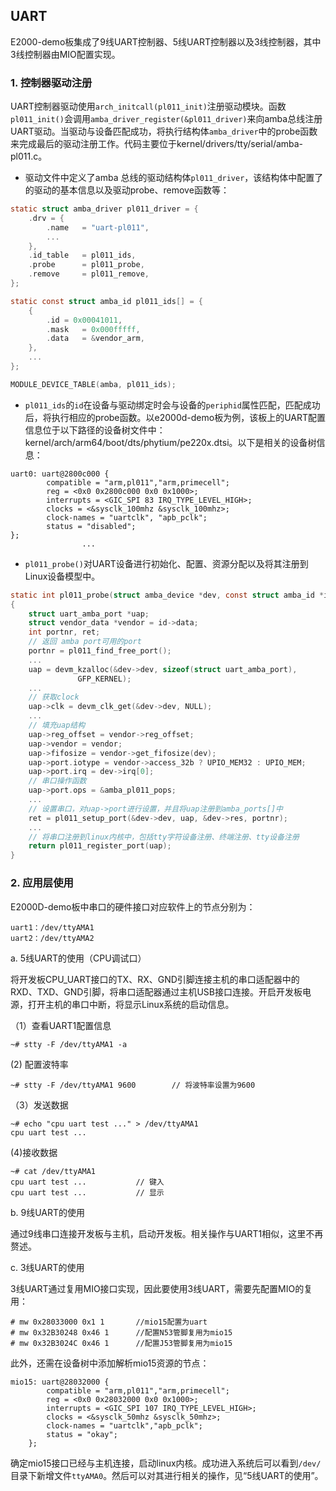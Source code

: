 ## UART
E2000-demo板集成了9线UART控制器、5线UART控制器以及3线控制器，其中3线控制器由MIO配置实现。

### 1. 控制器驱动注册

UART控制器驱动使用`arch_initcall(pl011_init)`注册驱动模块。函数`pl011_init()`会调用`amba_driver_register(&pl011_driver)`来向amba总线注册UART驱动。当驱动与设备匹配成功，将执行结构体`amba_driver`中的probe函数来完成最后的驱动注册工作。代码主要位于kernel/drivers/tty/serial/amba-pl011.c。

- 驱动文件中定义了amba 总线的驱动结构体`pl011_driver`，该结构体中配置了的驱动的基本信息以及驱动probe、remove函数等：
```c
static struct amba_driver pl011_driver = {
	.drv = {
		.name	= "uart-pl011",
		...	
	},
	.id_table	= pl011_ids,
	.probe		= pl011_probe,
	.remove		= pl011_remove,
};

static const struct amba_id pl011_ids[] = {
	{
		.id	= 0x00041011,
		.mask	= 0x000fffff,
		.data	= &vendor_arm,
	},
	...
};

MODULE_DEVICE_TABLE(amba, pl011_ids);
```

- `pl011_ids`的`id`在设备与驱动绑定时会与设备的`periphid`属性匹配，匹配成功后，将执行相应的probe函数。以e2000d-demo板为例，该板上的UART配置信息位于以下路径的设备树文件中：kernel/arch/arm64/boot/dts/phytium/pe220x.dtsi。以下是相关的设备树信息：
```dts
uart0: uart@2800c000 {
		compatible = "arm,pl011","arm,primecell";
		reg = <0x0 0x2800c000 0x0 0x1000>;
		interrupts = <GIC_SPI 83 IRQ_TYPE_LEVEL_HIGH>;
		clocks = <&sysclk_100mhz &sysclk_100mhz>;
		clock-names = "uartclk", "apb_pclk";
		status = "disabled";
};
                ...
```

- `pl011_probe()`对UART设备进行初始化、配置、资源分配以及将其注册到Linux设备模型中。
```c
static int pl011_probe(struct amba_device *dev, const struct amba_id *id)
{
	struct uart_amba_port *uap;
	struct vendor_data *vendor = id->data;
	int portnr, ret;
	// 返回 amba port可用的port
	portnr = pl011_find_free_port();	
	...
	uap = devm_kzalloc(&dev->dev, sizeof(struct uart_amba_port),
			   GFP_KERNEL);
	...
	// 获取clock
	uap->clk = devm_clk_get(&dev->dev, NULL);
	...
	// 填充uap结构
	uap->reg_offset = vendor->reg_offset;	
	uap->vendor = vendor;					
	uap->fifosize = vendor->get_fifosize(dev);
	uap->port.iotype = vendor->access_32b ? UPIO_MEM32 : UPIO_MEM;
	uap->port.irq = dev->irq[0];	
	// 串口操作函数		
	uap->port.ops = &amba_pl011_pops;	
	...
	// 设置串口，对uap->port进行设置，并且将uap注册到amba_ports[]中
	ret = pl011_setup_port(&dev->dev, uap, &dev->res, portnr);
	...
	// 将串口注册到linux内核中，包括tty字符设备注册、终端注册、tty设备注册
	return pl011_register_port(uap);
}
```

### 2. 应用层使用
E2000D-demo板中串口的硬件接口对应软件上的节点分别为：
```
uart1：/dev/ttyAMA1
uart2：/dev/ttyAMA2
```
  a. 5线UART的使用（CPU调试口）
   
将开发板CPU_UART接口的TX、RX、GND引脚连接主机的串口适配器中的RXD、TXD、GND引脚，将串口适配器通过主机USB接口连接。开启开发板电源，打开主机的串口中断，将显示Linux系统的启动信息。

（1）查看UART1配置信息
```
~# stty -F /dev/ttyAMA1 -a
```

(2) 配置波特率
```
~# stty -F /dev/ttyAMA1 9600 		// 将波特率设置为9600
```
（3）发送数据
```
~# echo "cpu uart test ..." > /dev/ttyAMA1
cpu uart test ...
```
(4)接收数据
```
~# cat /dev/ttyAMA1 
cpu uart test ...			// 键入
cpu uart test ...			// 显示
```

b. 9线UART的使用

通过9线串口连接开发板与主机，启动开发板。相关操作与UART1相似，这里不再赘述。

c. 3线UART的使用

3线UART通过复用MIO接口实现，因此要使用3线UART，需要先配置MIO的复用：
```
# mw 0x28033000 0x1 1   	//mio15配置为uart
# mw 0x32B30248 0x46 1  	//配置N53管脚复用为mio15
# mw 0x32B3024C 0x46 1  	//配置J53管脚复用为mio15
```
此外，还需在设备树中添加解析mio15资源的节点：
```
mio15: uart@28032000 {
		compatible = "arm,pl011","arm,primecell";
		reg = <0x0 0x28032000 0x0 0x1000>;
		interrupts = <GIC_SPI 107 IRQ_TYPE_LEVEL_HIGH>;
		clocks = <&sysclk_50mhz &sysclk_50mhz>;
		clock-names = "uartclk","apb_pclk";
		status = "okay";
	};
```
确定mio15接口已经与主机连接，启动linux内核。成功进入系统后可以看到`/dev/`目录下新增文件`ttyAMA0`。然后可以对其进行相关的操作，见“5线UART的使用”。